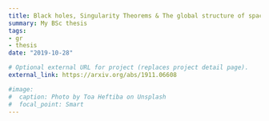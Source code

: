 ```yaml
---
title: Black holes, Singularity Theorems & The global structure of spacetime
summary: My BSc thesis
tags:
- gr
- thesis
date: "2019-10-28"

# Optional external URL for project (replaces project detail page).
external_link: https://arxiv.org/abs/1911.06608

#image:
#  caption: Photo by Toa Heftiba on Unsplash
#  focal_point: Smart
---
```

